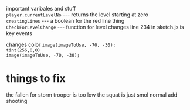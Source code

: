 important varibales and stuff  
 `player.currentLevelNo` --- returns the level starting at zero  
 `creatingLines` --- a boolean for the red line thing  
 `CheckForLevelChange` --- function for level changes
 line 234 in sketch.js is key events  
   
   
   changes color
`image(imageToUse, -70, -30);`    
`tint(256,0,0)`  
`image(imageToUse, -70, -30);`  

# things to fix
the fallen for storm trooper is too low
the squat is just smol normal
add shooting
